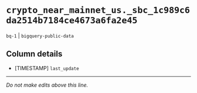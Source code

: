 # `crypto_near_mainnet_us._sbc_1c989c6da2514b7184ce4673a6fa2e45`
`bq-1` | `bigquery-public-data`

## Column details
* [TIMESTAMP] `last_update`

-------------------------------------------------------------------------------
*Do not make edits above this line.*
